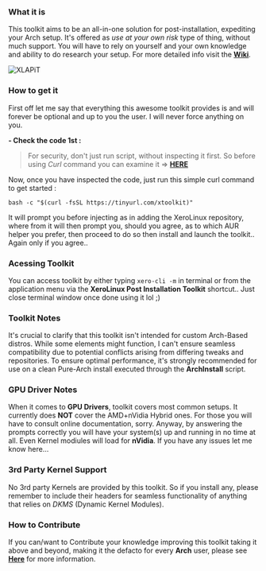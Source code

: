 ### What it is

This toolkit aims to be an all-in-one solution for post-installation, expediting your Arch setup. It's offered as *use at your own risk* type of thing, without much support. You will have to rely on yourself and your own knowledge and ability to do research your setup. For more detailed info visit the [**Wiki**](https://github.com/xerolinux/xlapit-cli/wiki).

![XLAPiT](https://i.imgur.com/JuWceYE.png)

### How to get it

First off let me say that everything this awesome toolkit provides is and will forever be optional and up to you the user. I will never force anything on you.

**- Check the code 1st :**

> For security, don't just run script, without inspecting it first. So before using _Curl_ command you can examine it => [**HERE**](https://raw.githubusercontent.com/xerolinux/xerocurl/main/xapi.sh)

Now, once you have inspected the code, just run this simple curl command to get started :

```
bash -c "$(curl -fsSL https://tinyurl.com/xtoolkit)"
```

It will prompt you before injecting as in adding the XeroLinux repository, where from it will then prompt you, should you agree, as to which AUR helper you prefer, then proceed to do so then install and launch the toolkit.. Again only if you agree..

### Acessing Toolkit

You can access toolkit by either typing `xero-cli -m` in terminal or from the application menu via the **XeroLinux Post Installation Toolkit** shortcut.. Just close terminal window once done using it lol ;)

### Toolkit Notes

It's crucial to clarify that this toolkit isn't intended for custom Arch-Based distros. While some elements might function, I can't ensure seamless compatibility due to potential conflicts arising from differing tweaks and repositories. To ensure optimal performance, it's strongly recommended for use on a clean Pure-Arch install executed through the **ArchInstall** script.

### GPU Driver Notes

When it comes to **GPU Drivers**, toolkit covers most common setups. It currently does **NOT** cover the AMD+nVidia Hybrid ones. For those you will have to consult online documentation, sorry. Anyway, by answering the prompts correctly you will have your system(s) up and running in no time at all. Even Kernel modiules will load for **nVidia**. If you have any issues let me know here...

### 3rd Party Kernel Support

No 3rd party Kernels are provided by this toolkit. So if you install any, please remember to include their headers for seamless functionality of anything that relies on *DKMS* (Dynamic Kernel Modules).

### How to Contribute

If you can/want to Contribute your knowledge improving this toolkit taking it above and beyond, making it the defacto for every **Arch** user, please see [**Here**](https://github.com/xerolinux/xlapit-cli/wiki/User-Contribution) for more information.
